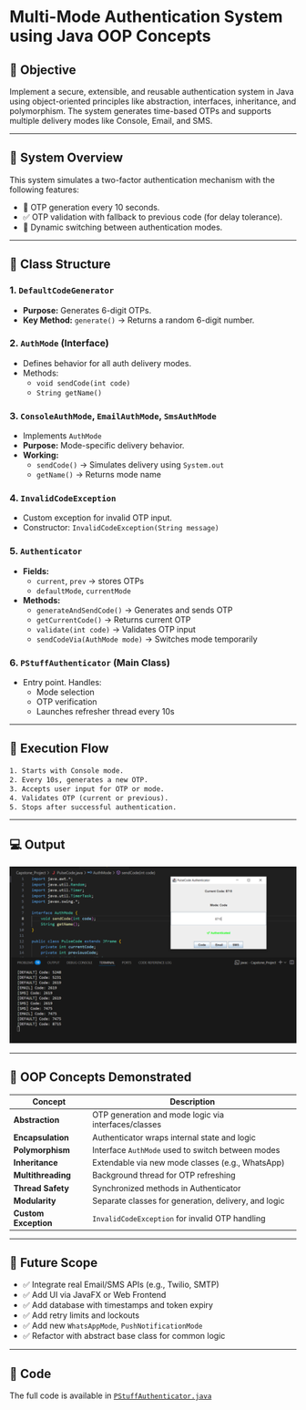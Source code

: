 
# Multi-Mode Authentication System using Java OOP Concepts

## 🎯 Objective
Implement a secure, extensible, and reusable authentication system in Java using object-oriented principles like abstraction, interfaces, inheritance, and polymorphism. The system generates time-based OTPs and supports multiple delivery modes like Console, Email, and SMS.

---

## 🔧 System Overview
This system simulates a two-factor authentication mechanism with the following features:

- 🔁 OTP generation every 10 seconds.
- ✅ OTP validation with fallback to previous code (for delay tolerance).
- 🔄 Dynamic switching between authentication modes.

---

## 🧱 Class Structure

### 1. `DefaultCodeGenerator`
- **Purpose:** Generates 6-digit OTPs.
- **Key Method:** `generate()` → Returns a random 6-digit number.

### 2. `AuthMode` (Interface)
- Defines behavior for all auth delivery modes.
- Methods:
  - `void sendCode(int code)`
  - `String getName()`

### 3. `ConsoleAuthMode`, `EmailAuthMode`, `SmsAuthMode`
- Implements `AuthMode`
- **Purpose:** Mode-specific delivery behavior.
- **Working:**
  - `sendCode()` → Simulates delivery using `System.out`
  - `getName()` → Returns mode name

### 4. `InvalidCodeException`
- Custom exception for invalid OTP input.
- Constructor: `InvalidCodeException(String message)`

### 5. `Authenticator`
- **Fields:**
  - `current`, `prev` → stores OTPs
  - `defaultMode`, `currentMode`
- **Methods:**
  - `generateAndSendCode()` → Generates and sends OTP
  - `getCurrentCode()` → Returns current OTP
  - `validate(int code)` → Validates OTP input
  - `sendCodeVia(AuthMode mode)` → Switches mode temporarily

### 6. `PStuffAuthenticator` (Main Class)
- Entry point. Handles:
  - Mode selection
  - OTP verification
  - Launches refresher thread every 10s

---

## 🔁 Execution Flow

```text
1. Starts with Console mode.
2. Every 10s, generates a new OTP.
3. Accepts user input for OTP or mode.
4. Validates OTP (current or previous).
5. Stops after successful authentication.
```

---

## 💻 Output
![Output Screenshot](pulsecode_output.png)

---

## 🧠 OOP Concepts Demonstrated

| Concept           | Description |
|------------------|-------------|
| **Abstraction**   | OTP generation and mode logic via interfaces/classes |
| **Encapsulation** | Authenticator wraps internal state and logic         |
| **Polymorphism**  | Interface `AuthMode` used to switch between modes    |
| **Inheritance**   | Extendable via new mode classes (e.g., WhatsApp)     |
| **Multithreading**| Background thread for OTP refreshing                 |
| **Thread Safety** | Synchronized methods in Authenticator                |
| **Modularity**    | Separate classes for generation, delivery, and logic |
| **Custom Exception** | `InvalidCodeException` for invalid OTP handling  |

---

## 🚀 Future Scope

- ✅ Integrate real Email/SMS APIs (e.g., Twilio, SMTP)
- ✅ Add UI via JavaFX or Web Frontend
- ✅ Add database with timestamps and token expiry
- ✅ Add retry limits and lockouts
- ✅ Add new `WhatsAppMode`, `PushNotificationMode`
- ✅ Refactor with abstract base class for common logic

---

## 📁 Code

The full code is available in [`PStuffAuthenticator.java`](PulseCode.java)
